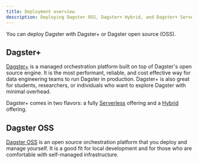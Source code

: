 ```yaml
---
title: Deployment overview
description: Deploying Dagster OSS, Dagster+ Hybrid, and Dagster+ Serverless.
---
```


You can deploy Dagster with Dagster+ or Dagster open source (OSS).

## Dagster+

[Dagster+](/deployment/dagster-plus) is a managed orchestration platform built on top of Dagster's open source engine. It is the most performant, reliable, and cost effective way for data engineering teams to run Dagster in production. Dagster+ is also great for students, researchers, or individuals who want to explore Dagster with minimal overhead.

Dagster+ comes in two flavors: a fully [Serverless](/deployment/dagster-plus/serverless) offering and a [Hybrid](/deployment/dagster-plus/hybrid) offering. 

## Dagster OSS

[Dagster OSS](/deployment/oss) is an open source orchestration platform that you deploy and manage yourself. It is a good fit for local development and for those who are comfortable with self-managed infrastructure.
